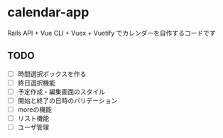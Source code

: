 # calendar-app
Rails API + Vue CLI + Vuex + Vuetify でカレンダーを自作するコードです

## TODO
- [ ] 時間選択ボックスを作る
- [ ] 終日選択機能
- [ ] 予定作成・編集画面のスタイル
- [ ] 開始と終了の日時のバリデーション
- [ ] moreの機能
- [ ] リスト機能
- [ ] ユーザ管理
